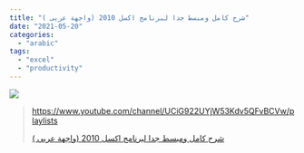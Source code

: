```yaml
---
title: "شرح كامل ومبسط جدا لبرنامج اكسل 2010 (واجهة عربى )"
date: "2021-05-20"
categories: 
  - "arabic"
tags: 
  - "excel"
  - "productivity"
---
```


![](https://yt3.ggpht.com/ytc/AAUvwngcQXT-qkCxwm0HGIU8ZSWPxUrEZE06uML0lf7E=s176-c-k-c0x00ffffff-no-rj)

> https://www.youtube.com/channel/UCiG922UYjW53Kdv5QFvBCVw/playlists
> 
> [شرح كامل ومبسط جدا لبرنامج اكسل 2010 (واجهة عربى )](https://www.youtube.com/channel/UCiG922UYjW53Kdv5QFvBCVw/playlists)
